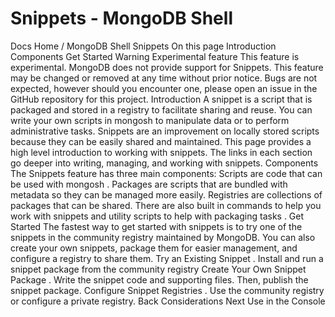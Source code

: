 # Snippets - MongoDB Shell


Docs Home / MongoDB Shell Snippets On this page Introduction Components Get Started Warning Experimental feature This feature is experimental. MongoDB does not provide support for
Snippets. This feature may be changed or removed at any time without
prior notice. Bugs are not expected, however should you encounter one, please open an
issue in the GitHub repository for this project. Introduction A snippet is a script that is packaged and stored in a registry to
facilitate sharing and reuse. You can write your own scripts in mongosh to manipulate data or to perform administrative
tasks. Snippets are an improvement on locally stored scripts because
they can be easily shared and maintained. This page provides a high level introduction to working with snippets.
The links in each section go deeper into writing, managing, and working
with snippets. Components The Snippets feature has three main components: Scripts are code that can be used with mongosh . Packages are scripts that are bundled with metadata so they can be
managed more easily. Registries are collections of packages that can be shared. There are also built in commands to help you
work with snippets and utility scripts to help with packaging tasks . Get Started The fastest way to get started with snippets is to try one of the
snippets in the community registry maintained by MongoDB. You can also create your own snippets, package them for easier
management, and configure a registry to share them. Try an Existing Snippet . Install and run a snippet package from the community registry Create Your Own Snippet Package . Write the snippet code and supporting files. Then, publish the snippet package. Configure Snippet Registries . Use the community registry or configure a private registry. Back Considerations Next Use in the Console
